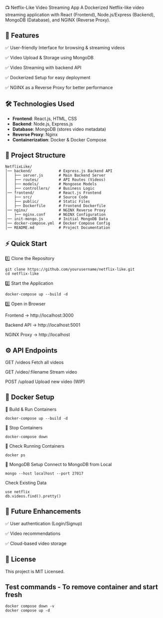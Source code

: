 📺 Netflix-Like Video Streaming App
A Dockerized Netflix-like video streaming application with React (Frontend), Node.js/Express (Backend), MongoDB (Database), and NGINX (Reverse Proxy).

## 🚀 Features

✅ User-friendly Interface for browsing & streaming videos

✅ Video Upload & Storage using MongoDB

✅ Video Streaming with backend API

✅ Dockerized Setup for easy deployment

✅ NGINX as a Reverse Proxy for better performance

## 🛠️ Technologies Used

- **Frontend**: React.js, HTML, CSS  
- **Backend**: Node.js, Express.js  
- **Database**: MongoDB (stores video metadata)  
- **Reverse Proxy**: Nginx  
- **Containerization**: Docker & Docker Compose  


## 📂 Project Structure
```
NetflixLike/
│── backend/            # Express.js Backend API
│   ├── server.js       # Main Backend Server
│   ├── routes/         # API Routes (Videos)
│   ├── models/         # Mongoose Models
│   ├── controllers/    # Business Logic
│── frontend/           # React.js Frontend
│   ├── src/            # Source Code
│   ├── public/         # Static Files
│   ├── Dockerfile      # Frontend Dockerfile
│── nginx/              # NGINX Reverse Proxy
│   ├── nginx.conf      # NGINX Configuration
│── init-mongo.js       # Initial MongoDB Data
│── docker-compose.yml  # Docker Compose Config
│── README.md           # Project Documentation
```


## ⚡ Quick Start
1️⃣ Clone the Repository
```
git clone https://github.com/yourusername/netflix-like.git
cd netflix-like
```

2️⃣ Start the Application
```
docker-compose up --build -d
```

3️⃣ Open in Browser

Frontend → http://localhost:3000

Backend API → http://localhost:5001

NGINX Proxy → http://localhost



## ⚙️ API Endpoints

GET	/videos	Fetch all videos

GET	/video/:filename	Stream video

POST	/upload	Upload new video (WIP)

## 🐳 Docker Setup
🔹 Build & Run Containers
```
docker-compose up --build -d
```
🔹 Stop Containers
```
docker-compose down
```

🔹 Check Running Containers
```
docker ps
```

📡 MongoDB Setup
Connect to MongoDB from Local
```
mongo --host localhost --port 27017
```

Check Existing Data
```
use netflix
db.videos.find().pretty()
```

## 🌟 Future Enhancements

✅ User authentication (Login/Signup)

✅ Video recommendations

✅ Cloud-based video storage

## 📜 License
This project is MIT Licensed.

## Test commands - To remove container and start fresh
```
docker compose down -v
docker compose up -d
```
